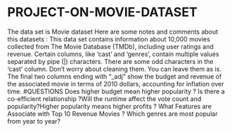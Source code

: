 # PROJECT-ON-MOVIE-DATASET
The data set is Movie dataset
Here are some notes and comments about this datasets : This data set contains information about 10,000 movies collected from The Movie Database (TMDb), including user ratings and revenue.
Certain columns, like ‘cast’ and ‘genres’, contain multiple values separated by pipe (|) characters.
There are some odd characters in the ‘cast’ column. Don’t worry about cleaning them. You can leave them as is.
The final two columns ending with “_adj” show the budget and revenue of the associated movie in terms of 2010 dollars, accounting for inflation over time.
#QUESTIONS
Does higher budget mean higher popularity ? 
Is there a co-efficient relationship ?Will the runtime affect the vote count and popularity?Higher popularity means higher profits ?
What Features are Associate with Top 10 Revenue Movies ?
Which genres are most popular from year to year?
